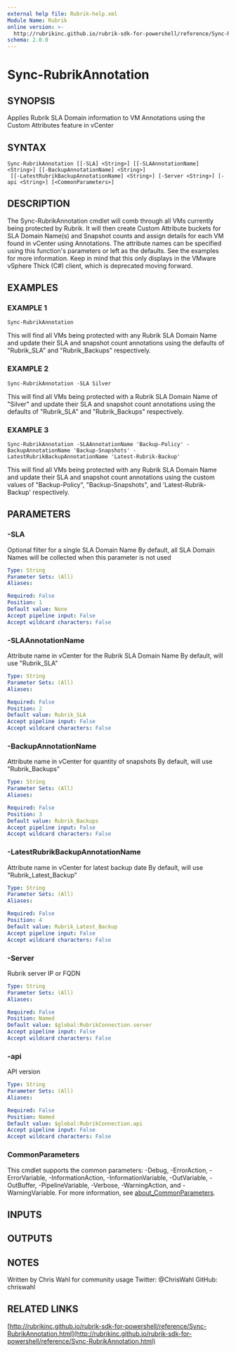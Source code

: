 ```yaml
---
external help file: Rubrik-help.xml
Module Name: Rubrik
online version: >-
  http://rubrikinc.github.io/rubrik-sdk-for-powershell/reference/Sync-RubrikAnnotation.html
schema: 2.0.0
---
```


# Sync-RubrikAnnotation

## SYNOPSIS

Applies Rubrik SLA Domain information to VM Annotations using the Custom Attributes feature in vCenter

## SYNTAX

```text
Sync-RubrikAnnotation [[-SLA] <String>] [[-SLAAnnotationName] <String>] [[-BackupAnnotationName] <String>]
 [[-LatestRubrikBackupAnnotationName] <String>] [-Server <String>] [-api <String>] [<CommonParameters>]
```

## DESCRIPTION

The Sync-RubrikAnnotation cmdlet will comb through all VMs currently being protected by Rubrik. It will then create Custom Attribute buckets for SLA Domain Name\(s\) and Snapshot counts and assign details for each VM found in vCenter using Annotations. The attribute names can be specified using this function's parameters or left as the defaults. See the examples for more information. Keep in mind that this only displays in the VMware vSphere Thick \(C\#\) client, which is deprecated moving forward.

## EXAMPLES

### EXAMPLE 1

```text
Sync-RubrikAnnotation
```

This will find all VMs being protected with any Rubrik SLA Domain Name and update their SLA and snapshot count annotations using the defaults of "Rubrik\_SLA" and "Rubrik\_Backups" respectively.

### EXAMPLE 2

```text
Sync-RubrikAnnotation -SLA Silver
```

This will find all VMs being protected with a Rubrik SLA Domain Name of "Silver" and update their SLA and snapshot count annotations using the defaults of "Rubrik\_SLA" and "Rubrik\_Backups" respectively.

### EXAMPLE 3

```text
Sync-RubrikAnnotation -SLAAnnotationName 'Backup-Policy' -BackupAnnotationName 'Backup-Snapshots' -LatestRubrikBackupAnnotationName 'Latest-Rubrik-Backup'
```

This will find all VMs being protected with any Rubrik SLA Domain Name and update their SLA and snapshot count annotations using the custom values of "Backup-Policy", "Backup-Snapshots", and 'Latest-Rubrik-Backup' respectively.

## PARAMETERS

### -SLA

Optional filter for a single SLA Domain Name By default, all SLA Domain Names will be collected when this parameter is not used

```yaml
Type: String
Parameter Sets: (All)
Aliases:

Required: False
Position: 1
Default value: None
Accept pipeline input: False
Accept wildcard characters: False
```

### -SLAAnnotationName

Attribute name in vCenter for the Rubrik SLA Domain Name By default, will use "Rubrik\_SLA"

```yaml
Type: String
Parameter Sets: (All)
Aliases:

Required: False
Position: 2
Default value: Rubrik_SLA
Accept pipeline input: False
Accept wildcard characters: False
```

### -BackupAnnotationName

Attribute name in vCenter for quantity of snapshots By default, will use "Rubrik\_Backups"

```yaml
Type: String
Parameter Sets: (All)
Aliases:

Required: False
Position: 3
Default value: Rubrik_Backups
Accept pipeline input: False
Accept wildcard characters: False
```

### -LatestRubrikBackupAnnotationName

Attribute name in vCenter for latest backup date By default, will use "Rubrik\_Latest\_Backup"

```yaml
Type: String
Parameter Sets: (All)
Aliases:

Required: False
Position: 4
Default value: Rubrik_Latest_Backup
Accept pipeline input: False
Accept wildcard characters: False
```

### -Server

Rubrik server IP or FQDN

```yaml
Type: String
Parameter Sets: (All)
Aliases:

Required: False
Position: Named
Default value: $global:RubrikConnection.server
Accept pipeline input: False
Accept wildcard characters: False
```

### -api

API version

```yaml
Type: String
Parameter Sets: (All)
Aliases:

Required: False
Position: Named
Default value: $global:RubrikConnection.api
Accept pipeline input: False
Accept wildcard characters: False
```

### CommonParameters

This cmdlet supports the common parameters: -Debug, -ErrorAction, -ErrorVariable, -InformationAction, -InformationVariable, -OutVariable, -OutBuffer, -PipelineVariable, -Verbose, -WarningAction, and -WarningVariable. For more information, see [about\_CommonParameters](http://go.microsoft.com/fwlink/?LinkID=113216).

## INPUTS

## OUTPUTS

## NOTES

Written by Chris Wahl for community usage Twitter: @ChrisWahl GitHub: chriswahl

## RELATED LINKS

[http://rubrikinc.github.io/rubrik-sdk-for-powershell/reference/Sync-RubrikAnnotation.html](http://rubrikinc.github.io/rubrik-sdk-for-powershell/reference/Sync-RubrikAnnotation.html)

